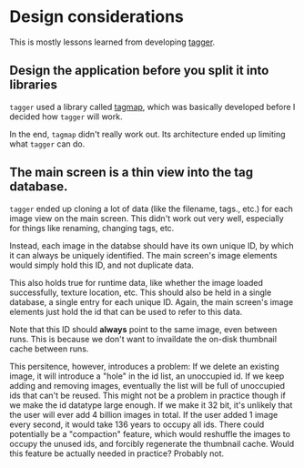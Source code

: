 # Design considerations

This is mostly lessons learned from developing [tagger](https://github.com/crumblingstatue/tagger).

## Design the application before you split it into libraries

`tagger` used a library called [tagmap](https://github.com/crumblingstatue/rust-tagmap),
which was basically developed before I decided how `tagger` will work.

In the end, `tagmap` didn't really work out.
Its architecture ended up limiting what `tagger` can do.

## The main screen is a thin view into the tag database.

`tagger` ended up cloning a lot of data (like the filename, tags., etc.)
for each image view on the main screen.
This didn't work out very well, especially for things like renaming, changing tags, etc.

Instead, each image in the databse should have its own unique ID,
by which it can always be uniquely identified.
The main screen's image elements would simply hold this ID, and not duplicate data.

This also holds true for runtime data, like whether the image loaded successfully,
texture location, etc.
This should also be held in a single database, a single entry for each unique ID.
Again, the main screen's image elements just hold the id that can be used to refer to this data.

Note that this ID should __always__ point to the same image, even between runs.
This is because we don't want to invaildate the on-disk thumbnail cache between runs.

This persitence, however, introduces a problem:
If we delete an existing image, it will introduce a "hole" in the id list, an unoccupied id.
If we keep adding and removing images, eventually the list will be full of unoccupied ids
that can't be reused.
This might not be a problem in practice though if we make the id datatype large enough.
If we make it 32 bit, it's unlikely that the user will ever add 4 billion images in total.
If the user added 1 image every second, it would take 136 years to occupy all ids.
There could potentially be a "compaction" feature, which would reshuffle the images to occupy
the unused ids, and forcibly regenerate the thumbnail cache.
Would this feature be actually needed in practice? Probably not.
